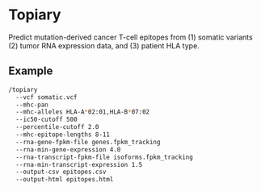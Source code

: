 # Topiary
Predict mutation-derived cancer T-cell epitopes from (1) somatic variants (2) tumor RNA expression data, and (3) patient HLA type.

## Example

```sh
/topiary
  --vcf somatic.vcf
  --mhc-pan
  --mhc-alleles HLA-A*02:01,HLA-B*07:02
  --ic50-cutoff 500
  --percentile-cutoff 2.0
  --mhc-epitope-lengths 8-11
  --rna-gene-fpkm-file genes.fpkm_tracking
  --rna-min-gene-expression 4.0
  --rna-transcript-fpkm-file isoforms.fpkm_tracking
  --rna-min-transcript-expression 1.5
  --output-csv epitopes.csv
  --output-html epitopes.html
```
